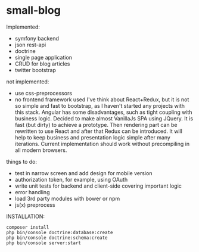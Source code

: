 small-blog
==========

Implemented:

  * symfony backend
  * json rest-api
  * doctrine
  * single page application
  * CRUD for blog articles
  * twitter bootstrap

not implemented:

  * use css-preprocessors
  * no frontend framework used
  I've think about React+Redux, but it is not so simple and fast to bootstrap, as I haven't started any projects with this stack.
  Angular has some disadvantages, such as tight coupling with business logic.
  Decided to make almost VanillaJs SPA using JQuery. It is fast (but dirty) to achieve a prototype.
  Then rendering part can be rewritten to use React and after that Redux can be introduced.
  It will help to keep business and presentation logic simple after many iterations. 
  Current implementation should work without precompiling in all modern browsers.

things to do:

  * test in narrow screen and add design for mobile version
  * authorization token, for example, using OAuth
  * write unit tests for backend and client-side covering important logic
  * error handling
  * load 3rd party modules with bower or npm
  * js(x) preprocess
   

INSTALLATION:

    composer install
    php bin/console doctrine:database:create
    php bin/console doctrine:schema:create
    php bin/console server:start
